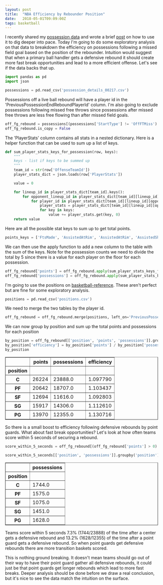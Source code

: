 ```yaml
---
layout: post
title:  "NBA Efficiency by Rebounder Position"
date:   2018-05-01T09:09:00Z
tags: basketball
---
```


I recently shared my [possession data](https://dblackrun.github.io/2018/04/17/nba-possession-data.html) and wrote a brief [post](https://dblackrun.github.io/2018/04/18/digging-deeper-pace.html) on how to use it to dig deeper into pace. Today I'm going to do some exploratory analysis on that data to breakdown the efficiency on possessions following a missed field goal based on the position of the rebounder. Intuition would suggest that when a primary ball handler gets a defensive rebound it should create more fast break opportunities and lead to a more efficient offense. Let's see if the data backs that up.


```python
import pandas as pd
import json
```


```python
possessions = pd.read_csv('possession_details_00217.csv')
```

Possessions off a live ball rebound will have a player id in the 'PreviousPossessionEndReboundPlayerId' column. I'm also going to exclude possessions following missed free throws since possessions after missed free throws are less free flowing than after missed field goals.


```python
off_fg_rebound = possessions[(possessions['StartType'] != 'OffFTMiss') | (possessions['PreviousPossessionEndReboundPlayerId'] != 0)]
off_fg_rebound.is_copy = False
```

The 'PlayerStats' column contains all stats in a nested dictionary. Here is a helper function that can be used to sum up a list of keys.


```python
def sum_player_stats_keys_for_possession(row, keys):
    """
    keys - list if keys to be summed up
    """
    team_id = str(row['OffenseTeamId'])
    player_stats_dict = json.loads(row['PlayerStats'])

    value = 0

    for lineup_id in player_stats_dict[team_id].keys():
        for opponent_lineup_id in player_stats_dict[team_id][lineup_id].keys():
            for player_id in player_stats_dict[team_id][lineup_id][opponent_lineup_id].keys():
                player_stats = player_stats_dict[team_id][lineup_id][opponent_lineup_id][player_id]
                for key in keys:
                    value += player_stats.get(key, 0)
    return value
```

Here are all the possible stat keys to sum up to get total points.


```python
points_keys = ['FtsMade', 'AssistedAtRim', 'AssistedAtRim', 'AssistedShortMidRange', 'AssistedShortMidRange', 'AssistedLongMidRange', 'AssistedLongMidRange', 'AssistedCorner3', 'AssistedCorner3', 'AssistedCorner3', 'AssistedArc3', 'AssistedArc3', 'AssistedArc3','UnassistedAtRim', 'UnassistedAtRim', 'UnassistedShortMidRange', 'UnassistedShortMidRange', 'UnassistedLongMidRange', 'UnassistedLongMidRange', 'UnassistedCorner3', 'UnassistedCorner3', 'UnassistedCorner3', 'UnassistedArc3', 'UnassistedArc3', 'UnassistedArc3']
```

We can then use the apply function to add a new column to the table with the sum of the keys. Note for the possession counts we need to divide the total by 5 since there is a value for each player on the floor for each possession.


```python
off_fg_rebound['points'] = off_fg_rebound.apply(sum_player_stats_keys_for_possession, axis=1, args=(points_keys,))
off_fg_rebound['possessions'] = off_fg_rebound.apply(sum_player_stats_keys_for_possession, axis=1, args=(['OffPoss'],)) / 5
```

I'm going to use the positions on [basketball-reference](https://www.basketball-reference.com/). These aren't perfect but are fine for some exploratory analysis.


```python
positions = pd.read_csv('positions.csv')
```

We need to merge the two tables by the player id.


```python
off_fg_rebound = off_fg_rebound.merge(positions, left_on='PreviousPossessionEndReboundPlayerId', right_on='player_id')
```

We can now group by position and sum up the total points and possessions for each position


```python
by_position = off_fg_rebound[['position', 'points', 'possessions']].groupby('position').sum()
by_position['efficiency'] = by_position['points'] / by_position['possessions']
by_position
```



<div>
<table border="1" class="dataframe">
  <thead>
    <tr style="text-align: right;">
      <th></th>
      <th>points</th>
      <th>possessions</th>
      <th>efficiency</th>
    </tr>
    <tr>
      <th>position</th>
      <th></th>
      <th></th>
      <th></th>
    </tr>
  </thead>
  <tbody>
    <tr>
      <th>C</th>
      <td>26224</td>
      <td>23888.0</td>
      <td>1.097790</td>
    </tr>
    <tr>
      <th>PF</th>
      <td>20642</td>
      <td>18707.0</td>
      <td>1.103437</td>
    </tr>
    <tr>
      <th>SF</th>
      <td>12694</td>
      <td>11616.0</td>
      <td>1.092803</td>
    </tr>
    <tr>
      <th>SG</th>
      <td>15917</td>
      <td>14306.0</td>
      <td>1.112610</td>
    </tr>
    <tr>
      <th>PG</th>
      <td>13970</td>
      <td>12355.0</td>
      <td>1.130716</td>
    </tr>
  </tbody>
</table>
</div>



So there is a small boost to efficiency following defensive rebounds by point guards. What about fast break opportunities? Let's look at how often teams score within 5 seconds of securing a rebound.


```python
score_within_5_seconds = off_fg_rebound[(off_fg_rebound['points'] > 0) & (off_fg_rebound['StartTime'] - off_fg_rebound['EndTime'] < 5)]
```


```python
score_within_5_seconds[['position', 'possessions']].groupby('position').sum()
```


<div>
<table border="1" class="dataframe">
  <thead>
    <tr style="text-align: right;">
      <th></th>
      <th>possessions</th>
    </tr>
    <tr>
      <th>position</th>
      <th></th>
    </tr>
  </thead>
  <tbody>
    <tr>
      <th>C</th>
      <td>1744.0</td>
    </tr>
    <tr>
      <th>PF</th>
      <td>1575.0</td>
    </tr>
    <tr>
      <th>SF</th>
      <td>1075.0</td>
    </tr>
    <tr>
      <th>SG</th>
      <td>1451.0</td>
    </tr>
    <tr>
      <th>PG</th>
      <td>1628.0</td>
    </tr>
  </tbody>
</table>
</div>


Teams score within 5 seconds 7.3% (1744/23888) of the time after a center gets a defensive rebound and 13.2% (1628/12355) of the time after a point guard gets a defensive rebound. So when point guards get defensive rebounds there are more transition baskets scored.

This is nothing ground breaking. It doesn't mean teams should go out of their way to have their point guard gather all defensive rebounds, it could just be that point guards get longer rebounds which lead to more fast breaks. Deeper analysis should be done before we draw a real conclusion, but it's nice to see the data match the intuition on the surface.
